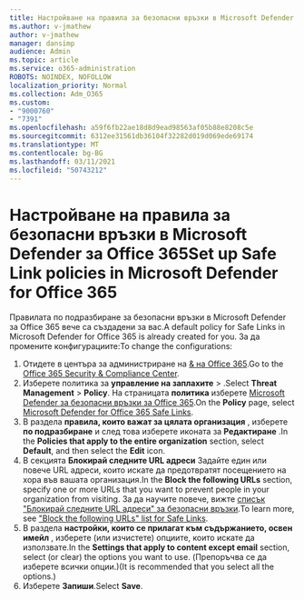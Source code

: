 ```yaml
---
title: Настройване на правила за безопасни връзки в Microsoft Defender за Office 365
ms.author: v-jmathew
author: v-jmathew
manager: dansimp
audience: Admin
ms.topic: article
ms.service: o365-administration
ROBOTS: NOINDEX, NOFOLLOW
localization_priority: Normal
ms.collection: Adm_O365
ms.custom:
- "9000760"
- "7391"
ms.openlocfilehash: a59f6fb22ae18d8d9ead98563af05b88e8208c5e
ms.sourcegitcommit: 6312ee31561db36104f32282d019d069ede69174
ms.translationtype: MT
ms.contentlocale: bg-BG
ms.lasthandoff: 03/11/2021
ms.locfileid: "50743212"
---
```

# <a name="set-up-safe-link-policies-in-microsoft-defender-for-office-365"></a><span data-ttu-id="fc060-102">Настройване на правила за безопасни връзки в Microsoft Defender за Office 365</span><span class="sxs-lookup"><span data-stu-id="fc060-102">Set up Safe Link policies in Microsoft Defender for Office 365</span></span>

<span data-ttu-id="fc060-103">Правилата по подразбиране за безопасни връзки в Microsoft Defender за Office 365 вече са създадени за вас.</span><span class="sxs-lookup"><span data-stu-id="fc060-103">A default policy for Safe Links in Microsoft Defender for Office 365 is already created for you.</span></span> <span data-ttu-id="fc060-104">За да промените конфигурациите:</span><span class="sxs-lookup"><span data-stu-id="fc060-104">To change the configurations:</span></span>

1. <span data-ttu-id="fc060-105">Отидете в центъра за администриране на [& на Office 365](https://go.microsoft.com/fwlink/p/?linkid=2077143).</span><span class="sxs-lookup"><span data-stu-id="fc060-105">Go to the [Office 365 Security & Compliance Center](https://go.microsoft.com/fwlink/p/?linkid=2077143).</span></span>
2. <span data-ttu-id="fc060-106">Изберете политика за **управление на заплахите**  >  .</span><span class="sxs-lookup"><span data-stu-id="fc060-106">Select **Threat Management** > **Policy**.</span></span> <span data-ttu-id="fc060-107">На страницата **политика** изберете [Microsoft Defender за безопасни връзки за Office 365](https://go.microsoft.com/fwlink/?linkid=2101058).</span><span class="sxs-lookup"><span data-stu-id="fc060-107">On the **Policy** page, select [Microsoft Defender for Office 365 Safe Links](https://go.microsoft.com/fwlink/?linkid=2101058).</span></span>
3. <span data-ttu-id="fc060-108">В раздела **правила, които важат за цялата организация** , изберете **по подразбиране** и след това изберете иконата за **Редактиране** .</span><span class="sxs-lookup"><span data-stu-id="fc060-108">In the **Policies that apply to the entire organization** section, select **Default**, and then select the **Edit** icon.</span></span>
4. <span data-ttu-id="fc060-109">В секцията **Блокирай следните URL адреси** Задайте един или повече URL адреси, които искате да предотвратят посещението на хора във вашата организация.</span><span class="sxs-lookup"><span data-stu-id="fc060-109">In the **Block the following URLs** section, specify one or more URLs that you want to prevent people in your organization from visiting.</span></span> <span data-ttu-id="fc060-110">За да научите повече, вижте [списък "Блокирай следните URL адреси" за безопасни връзки](https://go.microsoft.com/fwlink/?linkid=2092123).</span><span class="sxs-lookup"><span data-stu-id="fc060-110">To learn more, see ["Block the following URLs" list for Safe Links](https://go.microsoft.com/fwlink/?linkid=2092123).</span></span>
5. <span data-ttu-id="fc060-111">В раздела **настройки, които се прилагат към съдържанието, освен имейл** , изберете (или изчистете) опциите, които искате да използвате.</span><span class="sxs-lookup"><span data-stu-id="fc060-111">In the **Settings that apply to content except email** section, select (or clear) the options you want to use.</span></span> <span data-ttu-id="fc060-112">(Препоръчва се да изберете всички опции.)</span><span class="sxs-lookup"><span data-stu-id="fc060-112">(It is recommended that you select all the options.)</span></span>
6. <span data-ttu-id="fc060-113">Изберете **Запиши**.</span><span class="sxs-lookup"><span data-stu-id="fc060-113">Select **Save**.</span></span>
